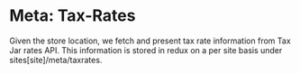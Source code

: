 # Meta: Tax-Rates

Given the store location, we fetch and present tax rate information from
Tax Jar rates API. This information is stored in redux on a per site
basis under sites[site]/meta/taxrates.
